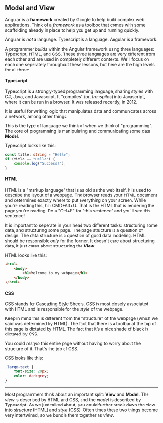 ## Model and View

Angular is a **framework** created by Google to help build complex web applications.  Think of a *framework* as a toolbox that comes with some scaffolding already in place to help you get up and running quickly.

Angular is *not* a language. Typescript is a language. Angular is a framework.

A programmer *builds* within the Angular framework using three languages: Typescript, HTML, and CSS.  These three languages are very different from each other and are used in completely different contexts.  We'll focus on each one seperately throughout these lessons, but here are the high levels for all three:

#### Typescript
Typescript is a strongly-typed programming language, sharing styles with C#, Java, and Javascript. It "compiles" (or, *transpiles*) into Javascript, where it can be run in a browser. It was released recently, in 2012.

It is useful for writing logic that manipulates data and communicates across a network, among other things.

This is the type of language we think of when we think of "programming". The core of programming is manipulating and communicating some data **Model**.

Typescript looks like this:
```typescript
const title: string = "Hello";
if (title == "Hello") {
    console.log("Success!");
}
```

#### HTML
HTML is a "markup language" that is as old as the web itself.  It is used to describe the layout of a webpage.  The browser reads your HTML document and determines exactly where to put everything on your screen.  While you're reading this, hit: CMD+Alt+U. That is the HTML that is rendering the page you're reading.  Do a "Ctrl+F" for "this sentence" and you'll see this sentence!

It is important to seperate in your head two different tasks: structuring some data, and structuring some page.  The page structure is a question of design.  The data structure is a question of good data modeling.  HTML should be responsible *only* for the former.  It doesn't care about structuring data, it just cares about structuring the **View**.

HTML looks like this:
```html
<html>
    <body>
        <h1>Welcome to my webpage</h1>
    </body>
</html>
```

#### CSS
CSS stands for Cascading Style Sheets. CSS is most closely associated with HTML and is responsible for the *style* of the webpage.

Keep in mind this is different from the "structure" of the webpage (which we said was determined by HTML).  The fact that there is a toolbar at the top of this page is dictated by HTML. The fact that it's a nice shade of black is dictated by CSS.

You could *restyle* this entire page without having to worry about the structure of it.  That's the job of CSS.

CSS looks like this:
```css
.large-text {
    font-size: 20px;
    color: darkgrey;
}
```
-------------
Most programmers think about an important split: **View** and **Model**.  The *view* is described by HTML and CSS, and the *model* is described by Typescript.  As we just talked about, you could further break down the view into *structure* (HTML) and *style* (CSS). Often times these two things become very intertwined, so we bundle them together as *view*.

